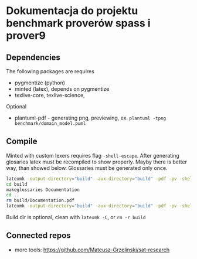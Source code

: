 # Dokumentacja do projektu benchmark proverów spass i prover9

## Dependencies

The following packages are requires

- pygmentize (python)
- minted (latex), depends on pygmentize
- texlive-core, texlive-science,

Optional

- plantuml-pdf - generating png, previewing, ex. `plantuml -tpng benchmark/domain_model.puml`


## Compile

Minted with custom lexers requires flag `-shell-escape`.
After generating glosaries latex must be recompiled to show properly. Mayby
there is better way, than showed below. Glossaries must be generated only once.

```sh
latexmk -output-directory="build" -aux-directory="build" -pdf -pv -shell-escape Documentation.tex
cd build
makeglossaries Documentation
cd ..
rm build/Documentation.pdf
latexmk -output-directory="build" -aux-directory="build" -pdf -pv -shell-escape Documentation.tex
```

Build dir is optional, clean with `latexmk -C`, or `rm -r build`

## Connected repos

- more tools: https://github.com/Mateusz-Grzelinski/sat-research

